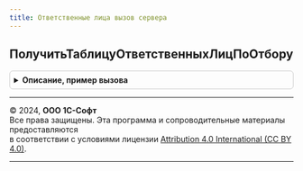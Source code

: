 ```yaml
---
title: Ответственные лица вызов сервера
---
```



## ПолучитьТаблицуОтветственныхЛицПоОтбору
<details style="margin: 1em 0; padding: 0.5em; border: 1px solid #ccc; border-radius: 6px;">

<summary style="font-weight: bold; cursor: pointer;">Описание, пример вызова</summary>

```bsl

// Возвращает таблицу ответственных лиц, сформированную в соответствии с произвольным отбором.
//
// Параметры:
//  Отбор - Структура из КлючИЗначение - структура, содержащая параметры отбора данных справочника ОтветственныеЛицаОрганизаций:
//		* Ключ - Строка - имя реквизита справочника
//		* Значение - Произвольный - значение для отбора по ключу
//	ДопустимыПомеченныеНаУдаление - Булево - выводить в результирующую таблицу помеченные на удаление элементы.
//	СтрокаПоиска - Строка - Строка поиска. Необязательный.
//
// Возвращаемое значение:
//	ТаблицаЗначений - Содержит колонки:
//		* Ссылка - СправочникСсылка.ОтветственныеЛицаОрганизаций -
//		* Владелец - СправочникСсылка.Организации -
//		* ОтветственноеЛицо - ПеречислениеСсылка.ОтветственныеЛицаОрганизаций -
//		* ФизическоеЛицо - СправочникСсылка.ФизическиеЛица -
//		* Должность - Строка -
//		* ПравоПодписиПоДоверенности - Булево -
//		* ОснованиеПраваПодписи - Строка -
//		* ДатаНачала - Дата -
//		* ДатаОкончания - Дата -
//		* ДокументПраваПодписи - Строка -
//		* НомерДокументаПраваПодписи - Строка -
//		* ДатаДокументаПраваПодписи - Дата -
//
Функция ПолучитьТаблицуОтветственныхЛицПоОтбору(Знач Отбор, ДопустимыПомеченныеНаУдаление = Ложь, СтрокаПоиска = "") Экспорт
```

Пример вызова
```bsl
Результат = ОтветственныеЛицаВызовСервера.ПолучитьТаблицуОтветственныхЛицПоОтбору(Отбор, ДопустимыПомеченныеНаУдаление, СтрокаПоиска);
```
</details>

---

© 2024, **ООО 1С-Софт**  
Все права защищены. Эта программа и сопроводительные материалы предоставляются  
в соответствии с условиями лицензии [Attribution 4.0 International (CC BY 4.0)](https://creativecommons.org/licenses/by/4.0/legalcode).

---
